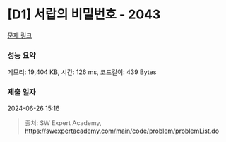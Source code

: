 # [D1] 서랍의 비밀번호 - 2043 

[문제 링크](https://swexpertacademy.com/main/code/problem/problemDetail.do?contestProbId=AV5QJ_8KAx8DFAUq) 

### 성능 요약

메모리: 19,404 KB, 시간: 126 ms, 코드길이: 439 Bytes

### 제출 일자

2024-06-26 15:16



> 출처: SW Expert Academy, https://swexpertacademy.com/main/code/problem/problemList.do